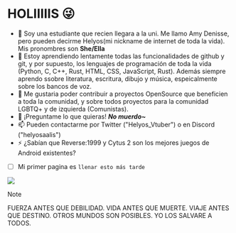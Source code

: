 # HOLIIIIIS 😜

- 🔭 Soy una estudiante que recien llegara a la uni. Me llamo Amy Denisse, pero pueden decirme Helyos(mi nickname de internet de toda la vida). Mis pronombres son __She/Ella__
- 🌱 Estoy aprendiendo lentamente todas las funcionalidades de github y git, y por supuesto, los lenguajes de programación de toda la vida (Python, C, C++, Rust, HTML, CSS, JavaScript, Rust).  Además siempre aprendo ssobre literatura, escritura, dibujo y música, espeicalmente sobre los bancos de voz.
- 👯 Me gustaria poder contribuir a proyectos OpenSource que beneficien a toda la comunidad, y sobre todos proyectos para la comunidad LGBTQ+ y de izquierda (Comunistas).
- 💬 ¡Preguntame lo que quieras! *__No muerdo~__*
- 📫 Pueden contactarme por Twitter ("Helyos_Vtuber") o en Discord ("helyosaalis")
- ⚡ ¿Sabían que Reverse:1999 y Cytus 2 son los mejores juegos de Android existentes?
- [ ] Mi primer pagina es `llenar esto más tarde`

<img src="https://files.catbox.moe/mkes1v.gif" />

> [!NOTE]
> FUERZA ANTES QUE DEBILIDAD. VIDA ANTES QUE MUERTE. VIAJE ANTES QUE DESTINO. OTROS MUNDOS SON POSIBLES. YO LOS SALVARE A TODOS.
